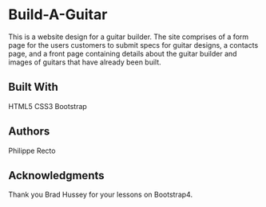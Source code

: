 # Build-A-Guitar
This is a website design for a guitar builder. The site comprises of a form page for the users customers to submit specs for guitar designs, a contacts page, and a front page containing details about the guitar builder and images of guitars that have already been built.

## Built With
HTML5
CSS3
Bootstrap

## Authors
Philippe Recto

## Acknowledgments
Thank you Brad Hussey for your lessons on Bootstrap4.